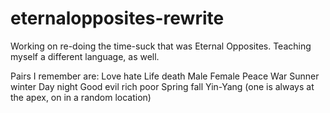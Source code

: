 # eternalopposites-rewrite
Working on re-doing the time-suck that was Eternal Opposites.
Teaching myself a different language, as well.

Pairs I remember are:
Love hate
Life death
Male Female
Peace War
Sunner winter
Day night
Good evil
rich poor
Spring fall
Yin-Yang (one is always at the apex, on in a random location)

